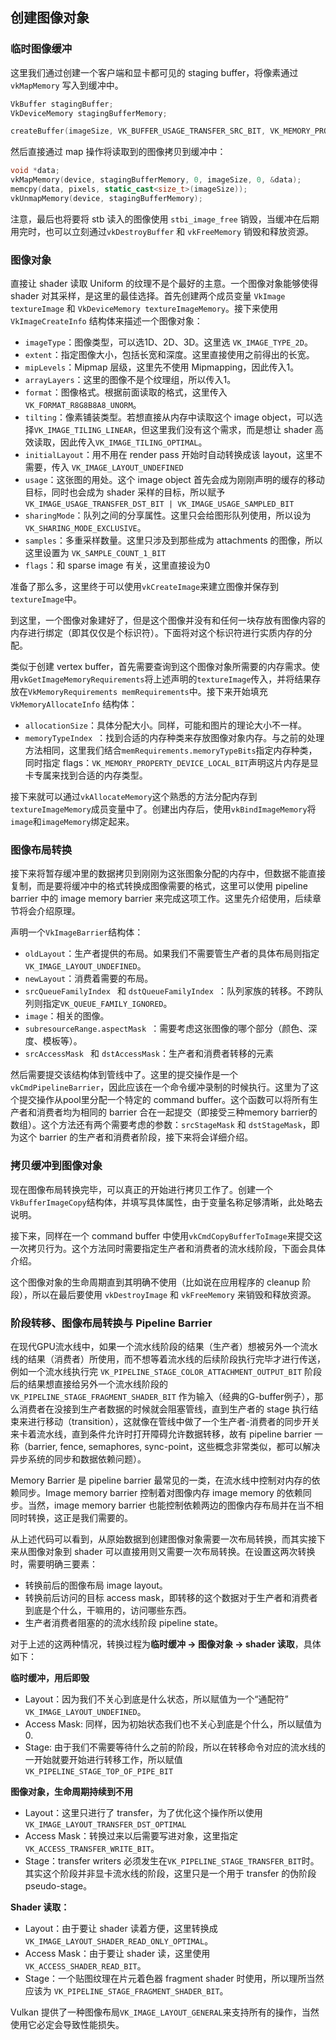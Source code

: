 ## 创建图像对象

### 临时图像缓冲

这里我们通过创建一个客户端和显卡都可见的 staging buffer，将像素通过 `vkMapMemory` 写入到缓冲中。

```c++
VkBuffer stagingBuffer;
VkDeviceMemory stagingBufferMemory;

createBuffer(imageSize, VK_BUFFER_USAGE_TRANSFER_SRC_BIT, VK_MEMORY_PROPERTY_HOST_VISIBLE_BIT | VK_MEMORY_PROPERTY_HOST_COHERENT_BIT, stagingBuffer, stagingBufferMemory);
```

然后直接通过 map 操作将读取到的图像拷贝到缓冲中：

```c++
void *data;
vkMapMemory(device, stagingBufferMemory, 0, imageSize, 0, &data);
memcpy(data, pixels, static_cast<size_t>(imageSize));
vkUnmapMemory(device, stagingBufferMemory);
```

注意，最后也将要将 stb 读入的图像使用 `stbi_image_free` 销毁，当缓冲在后期用完时，也可以立刻通过`vkDestroyBuffer` 和 `vkFreeMemory` 销毁和释放资源。

### 图像对象

直接让 shader 读取 Uniform 的纹理不是个最好的主意。一个图像对象能够使得 shader 对其采样，是这里的最佳选择。首先创建两个成员变量 `VkImage textureImage` 和 `VkDeviceMemory textureImageMemory`。接下来使用 `VkImageCreateInfo` 结构体来描述一个图像对象：

* `imageType`：图像类型，可以选1D、2D、3D。这里选 `VK_IMAGE_TYPE_2D`。
* `extent`：指定图像大小，包括长宽和深度。这里直接使用之前得出的长宽。
* `mipLevels`：Mipmap 层级，这里先不使用 Mipmapping，因此传入1。
* `arrayLayers`：这里的图像不是个纹理组，所以传入1。
* `format`：图像格式。根据前面读取的格式，这里传入`VK_FORMAT_R8G8B8A8_UNORM`。
* `tilting`：像素铺装类型。若想直接从内存中读取这个 image object，可以选择`VK_IMAGE_TILING_LINEAR`，但这里我们没有这个需求，而是想让 shader 高效读取，因此传入`VK_IMAGE_TILING_OPTIMAL`。
* `initialLayout`：用不用在 render pass 开始时自动转换成该 layout，这里不需要，传入 `VK_IMAGE_LAYOUT_UNDEFINED`
* `usage`：这张图的用处。这个 image object 首先会成为刚刚声明的缓存的移动目标，同时也会成为 shader 采样的目标，所以赋予`VK_IMAGE_USAGE_TRANSFER_DST_BIT | VK_IMAGE_USAGE_SAMPLED_BIT`
* `sharingMode`：队列之间的分享属性。这里只会给图形队列使用，所以设为`VK_SHARING_MODE_EXCLUSIVE`。
* `samples`：多重采样数量。这里只涉及到那些成为 attachments 的图像，所以这里设置为 `VK_SAMPLE_COUNT_1_BIT`
* `flags`：和 sparse image 有关，这里直接设为0

准备了那么多，这里终于可以使用`vkCreateImage`来建立图像并保存到`textureImage`中。

到这里，一个图像对象建好了，但是这个图像并没有和任何一块存放有图像内容的内存进行绑定（即其仅仅是个标识符）。下面将对这个标识符进行实质内存的分配。

类似于创建 vertex buffer，首先需要查询到这个图像对象所需要的内存需求。使用`vkGetImageMemoryRequirements`将上述声明的`textureImage`传入，并将结果存放在`VkMemoryRequirements memRequirements`中。接下来开始填充 `VkMemoryAllocateInfo` 结构体：

* `allocationSize`：具体分配大小。同样，可能和图片的理论大小不一样。
* `memoryTypeIndex `：找到合适的内存种类来存放图像对象内存。与之前的处理方法相同，这里我们结合`memRequirements.memoryTypeBits`指定内存种类，同时指定 flags：`VK_MEMORY_PROPERTY_DEVICE_LOCAL_BIT`声明这片内存是显卡专属来找到合适的内存类型。

接下来就可以通过`vkAllocateMemory`这个熟悉的方法分配内存到`textureImageMemory`成员变量中了。创建出内存后，使用`vkBindImageMemory`将`image`和`imageMemory`绑定起来。

### 图像布局转换

接下来将暂存缓冲里的数据拷贝到刚刚为这张图象分配的内存中，但数据不能直接复制，而是要将缓冲中的格式转换成图像需要的格式，这里可以使用 pipeline barrier 中的 image memory barrier 来完成这项工作。这里先介绍使用，后续章节将会介绍原理。

声明一个`VkImageBarrier`结构体：

* `oldLayout`：生产者提供的布局。如果我们不需要管生产者的具体布局则指定`VK_IMAGE_LAYOUT_UNDEFINED`。
* `newLayout`：消费着需要的布局。
* `srcQueueFamilyIndex ` 和 `dstQueueFamilyIndex `：队列家族的转移。不跨队列则指定`VK_QUEUE_FAMILY_IGNORED`。
* `image`：相关的图像。
* `subresourceRange.aspectMask `：需要考虑这张图像的哪个部分（颜色、深度、模板等）。
* `srcAccessMask ` 和 `dstAccessMask`：生产者和消费者转移的元素

然后需要提交该结构体到管线中了。这里的提交操作是一个`vkCmdPipelineBarrier`，因此应该在一个命令缓冲录制的时候执行。这里为了这个提交操作从pool里分配一个特定的 command buffer。这个函数可以将所有生产者和消费者均为相同的 barrier 合在一起提交（即接受三种memory barrier的数组）。这个方法还有两个需要考虑的参数：`srcStageMask` 和 `dstStageMask`，即为这个 barrier 的生产者和消费者阶段，接下来将会详细介绍。

### 拷贝缓冲到图像对象

现在图像布局转换完毕，可以真正的开始进行拷贝工作了。创建一个`VkBufferImageCopy`结构体，并填写具体属性，由于变量名称足够清晰，此处略去说明。

接下来，同样在一个 command buffer 中使用`vkCmdCopyBufferToImage`来提交这一次拷贝行为。这个方法同时需要指定生产者和消费者的流水线阶段，下面会具体介绍。

这个图像对象的生命周期直到其明确不使用（比如说在应用程序的 cleanup 阶段），所以在最后要使用 `vkDestroyImage` 和 `vkFreeMemory` 来销毁和释放资源。

### 阶段转移、图像布局转换与 Pipeline Barrier

在现代GPU流水线中，如果一个流水线阶段的结果（生产者）想被另外一个流水线的结果（消费者）所使用，而不想等着流水线的后续阶段执行完毕才进行传送，例如一个流水线执行完 `VK_PIPELINE_STAGE_COLOR_ATTACHMENT_OUTPUT_BIT` 阶段后的结果想直接给另外一个流水线阶段的 `VK_PIPELINE_STAGE_FRAGMENT_SHADER_BIT` 作为输入（经典的G-buffer例子），那么消费者在没接到生产者数据的时候就会阻塞管线，直到生产者的 stage 执行结束来进行移动（transition），这就像在管线中做了一个生产者-消费者的同步开关来卡着流水线，直到条件允许时打开障碍允许数据转移，故有 pipeline barrier 一称（barrier, fence, semaphores, sync-point，这些概念非常类似，都可以解决异步系统的同步和数据依赖问题）。

Memory Barrier 是 pipeline barrier 最常见的一类，在流水线中控制对内存的依赖同步。Image memory barrier 控制着对图像内存 image memory 的依赖同步。当然，image memory barrier 也能控制依赖两边的图像内存布局并在当不相同时转换，这正是我们需要的。

从上述代码可以看到，从原始数据到创建图像对象需要一次布局转换，而其实接下来从图像对象到 shader 可以直接用则又需要一次布局转换。在设置这两次转换时，需要明确三要素：

- 转换前后的图像布局 image layout。
- 转换前后访问的目标 access mask，即转移的这个数据对于生产者和消费者到底是个什么，干嘛用的，访问哪些东西。
- 生产者消费者阻塞的的流水线阶段 pipeline state。

对于上述的这两种情况，转换过程为**临时缓冲 -> 图像对象 -> shader 读取**，具体如下：

**临时缓冲，用后即毁**

* Layout：因为我们不关心到底是什么状态，所以赋值为一个“通配符” `VK_IMAGE_LAYOUT_UNDEFINED`。
* Access Mask: 同样，因为初始状态我们也不关心到底是个什么，所以赋值为0.
* Stage: 由于我们不需要等待什么之前的阶段，所以在转移命令对应的流水线的一开始就要开始进行转移工作，所以赋值 `VK_PIPELINE_STAGE_TOP_OF_PIPE_BIT`

**图像对象，生命周期持续到不用**

* Layout：这里只进行了 transfer，为了优化这个操作所以使用`VK_IMAGE_LAYOUT_TRANSFER_DST_OPTIMAL`
* Access Mask：转换过来以后需要写进对象，这里指定`VK_ACCESS_TRANSFER_WRITE_BIT`。
* Stage：transfer writers 必须发生在`VK_PIPELINE_STAGE_TRANSFER_BIT`时。其实这个阶段并非显卡流水线的阶段，这里只是一个用于 transfer 的伪阶段 pseudo-stage。

**Shader 读取：**

* Layout：由于要让 shader 读着方便，这里转换成 `VK_IMAGE_LAYOUT_SHADER_READ_ONLY_OPTIMAL`。
* Access Mask：由于要让 shader 读，这里使用 `VK_ACCESS_SHADER_READ_BIT`。
* Stage：一个贴图纹理在片元着色器 fragment shader 时使用，所以理所当然应该为 `VK_PIPELINE_STAGE_FRAGMENT_SHADER_BIT`。

Vulkan 提供了一种图像布局`VK_IMAGE_LAYOUT_GENERAL`来支持所有的操作，当然使用它必定会导致性能损失。

